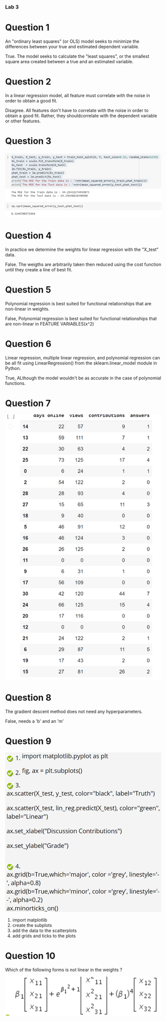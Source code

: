 ### Lab 3

# Question 1

An "ordinary least squares" (or OLS) model seeks to minimize the differences between your true and estimated dependent variable.

True. The model seeks to calculate the "least squares", or the smallest square area created between a true and an estimated variable. 
# Question 2
In a linear regression model, all feature must correlate with the noise in order to obtain a good fit.

Disagree. All features don't have to correlate with the noise in order to obtain a good fit. Rather, they shouldcorrelate with the dependent variable or other features.
# Question 3
![code](3.PNG)

# Question 4
In practice we determine the weights for linear regression with the "X_test" data.

False. The weigths are arbitrarily taken then reduced using the cost function until they create a line of best fit.
# Question 5
Polynomial regression is best suited for functional relationships that are non-linear in weights.


False, Polynomial regression is best suited for functional relationships that are non-linear in FEATURE VARIABLES(x^2)
# Question 6
Linear regression, multiple linear regression, and polynomial regression can be all fit using LinearRegression() from the sklearn.linear_model module in Python.

True, ALthough the model wouldn't be as accurate in the case of polynomial functions.
# Question 7 
![data](7.PNG)

# Question 8
The gradient descent method does not need any hyperparameters.


False, needs a 'b' and an 'm'

# Question 9 
![steps](9.PNG)
1. import matplotlib
2. create the subplots
3. add the data to the scatterplots
4. add grids and ticks to the plots
# Question 10
Which of the following forms is not  linear in the weights ?

![equation](10.PNG)

